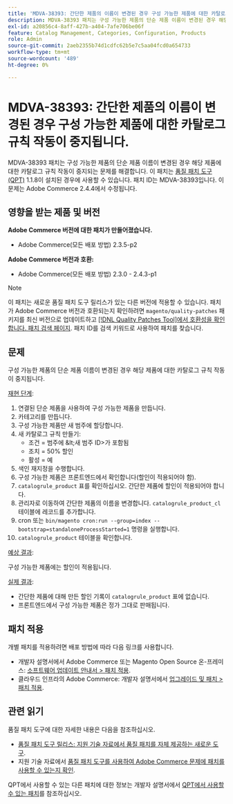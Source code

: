 ```yaml
---
title: 'MDVA-38393: 간단한 제품의 이름이 변경된 경우 구성 가능한 제품에 대한 카탈로그 규칙 작동이 중지됨'
description: MDVA-38393 패치는 구성 가능한 제품의 단순 제품 이름이 변경된 경우 해당 제품에 대한 카탈로그 규칙 작동이 중지되는 문제를 해결합니다. 이 패치는 [Quality Patches Tool (QPT)](/help/announcements/adobe-commerce-announcements/magento-quality-patches-released-new-tool-to-self-serve-quality-patches.md) 1.1.8이 설치된 경우 사용할 수 있습니다. 패치 ID는 MDVA-38393입니다. 이 문제는 Adobe Commerce 2.4.4에서 수정됩니다.
exl-id: a20856c4-8aff-427b-a404-7afe706be06f
feature: Catalog Management, Categories, Configuration, Products
role: Admin
source-git-commit: 2aeb2355b74d1cdfc62b5e7c5aa04fcd0a654733
workflow-type: tm+mt
source-wordcount: '489'
ht-degree: 0%

---
```


# MDVA-38393: 간단한 제품의 이름이 변경된 경우 구성 가능한 제품에 대한 카탈로그 규칙 작동이 중지됩니다.

MDVA-38393 패치는 구성 가능한 제품의 단순 제품 이름이 변경된 경우 해당 제품에 대한 카탈로그 규칙 작동이 중지되는 문제를 해결합니다. 이 패치는 [품질 패치 도구(QPT)](/help/announcements/adobe-commerce-announcements/magento-quality-patches-released-new-tool-to-self-serve-quality-patches.md) 1.1.8이 설치된 경우에 사용할 수 있습니다. 패치 ID는 MDVA-38393입니다. 이 문제는 Adobe Commerce 2.4.4에서 수정됩니다.

## 영향을 받는 제품 및 버전

**Adobe Commerce 버전에 대한 패치가 만들어졌습니다.**

* Adobe Commerce(모든 배포 방법) 2.3.5-p2

**Adobe Commerce 버전과 호환:**

* Adobe Commerce(모든 배포 방법) 2.3.0 - 2.4.3-p1

>[!NOTE]
>
>이 패치는 새로운 품질 패치 도구 릴리스가 있는 다른 버전에 적용할 수 있습니다. 패치가 Adobe Commerce 버전과 호환되는지 확인하려면 `magento/quality-patches` 패키지를 최신 버전으로 업데이트하고 [[!DNL Quality Patches Tool]에서 호환성을 확인합니다. 패치 검색 페이지](https://experienceleague.adobe.com/tools/commerce-quality-patches/index.html). 패치 ID를 검색 키워드로 사용하여 패치를 찾습니다.

## 문제

구성 가능한 제품의 단순 제품 이름이 변경된 경우 해당 제품에 대한 카탈로그 규칙 작동이 중지됩니다.

<u>재현 단계</u>:

1. 연결된 단순 제품을 사용하여 구성 가능한 제품을 만듭니다.
1. 카테고리를 만듭니다.
1. 구성 가능한 제품만 새 범주에 할당합니다.
1. 새 카탈로그 규칙 만들기:
   * 조건 = 범주에 \&lt;새 범주 ID>가 포함됨
   * 조치 = 50% 할인
   * 활성 = 예
1. 색인 재지정을 수행합니다.
1. 구성 가능한 제품은 프론트엔드에서 확인합니다(할인이 적용되어야 함).
1. `catalogrule_product` 표를 확인하십시오. 간단한 제품에 할인이 적용되어야 합니다.
1. 관리자로 이동하여 간단한 제품의 이름을 변경합니다. `catalogrule_product_cl` 테이블에 레코드를 추가합니다.
1. cron 또는 `bin/magento cron:run --group=index --bootstrap=standaloneProcessStarted=1` 명령을 실행합니다.
1. `catalogrule_product` 테이블을 확인합니다.

<u>예상 결과</u>:

구성 가능한 제품에는 할인이 적용됩니다.

<u>실제 결과</u>:

* 간단한 제품에 대해 만든 할인 기록이 `catalogrule_product` 표에 없습니다.
* 프론트엔드에서 구성 가능한 제품은 정가 그대로 판매됩니다.

## 패치 적용

개별 패치를 적용하려면 배포 방법에 따라 다음 링크를 사용합니다.

* 개발자 설명서에서 Adobe Commerce 또는 Magento Open Source 온-프레미스: [소프트웨어 업데이트 안내서 > 패치 적용](https://experienceleague.adobe.com/en/docs/commerce-operations/tools/quality-patches-tool/usage).
* 클라우드 인프라의 Adobe Commerce: 개발자 설명서에서 [업그레이드 및 패치 > 패치 적용](https://experienceleague.adobe.com/en/docs/commerce-cloud-service/user-guide/develop/upgrade/apply-patches).

## 관련 읽기

품질 패치 도구에 대한 자세한 내용은 다음을 참조하십시오.

* [품질 패치 도구 릴리스: 지원 기술 자료에서 품질 패치를 자체 제공하는 새로운 도구](/help/announcements/adobe-commerce-announcements/magento-quality-patches-released-new-tool-to-self-serve-quality-patches.md).
* 지원 기술 자료에서 [품질 패치 도구를 사용하여 Adobe Commerce 문제에 패치를 사용할 수 있는지 확인](/help/support-tools/patches-available-in-qpt-tool/check-patch-for-magento-issue-with-magento-quality-patches.md).

QPT에서 사용할 수 있는 다른 패치에 대한 정보는 개발자 설명서에서 [QPT에서 사용할 수 있는 패치](https://experienceleague.adobe.com/tools/commerce-quality-patches/index.html)를 참조하십시오.

